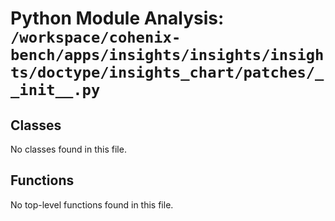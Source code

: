 # Python Module Analysis: `/workspace/cohenix-bench/apps/insights/insights/insights/doctype/insights_chart/patches/__init__.py`

## Classes

No classes found in this file.


## Functions

No top-level functions found in this file.
